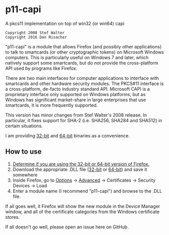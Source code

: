 # p11-capi
A pkcs11 implementation on top of win32 (or win64) capi

    Copyright 2008 Stef Walter
    Copyright 2016 Dan Risacher

"p11-capi" is a module that allows Firefox (and possibly other applications) to talk to smartcards (or other cryptographic tokens) on Microsoft Windows computers. This is particularly useful on Windows 7 and later, which natively support some smartcards, but do not provide the cross-platform API used by programs like Firefox. 

There are two main interfaces for computer applications to interface with smartcards and other hardware security modules. The PKCS#11 interface is a cross-platform, de-facto industry standard API. Microsoft CAPI is a proprietary interface only supported on Windows platforms, but as Windows has significant market-share in large enterprises that use smartcards, it is more frequently supported.

This version has minor changes from Stef Walter's 2008 release. In particular, it fixes support for SHA-2 (i.e. SHA256, SHA284 and SHA512) in certain situations.

I am providing [32-bit](https://github.com/risacher/p11-capi/raw/master/w32/p11capi_w32.dll) and [64-bit](https://github.com/risacher/p11-capi/raw/master/w64/p11capi_w64.dll) binaries as a convenience. 

## How to use

1. [Determine if you are using the 32-bit or 64-bit version of Firefox.](https://support.mozilla.org/en-US/kb/how-do-i-tell-if-32-bit-or-64-bit)
2. Download the appropriate .DLL file ([32-bit](https://github.com/risacher/p11-capi/raw/master/w32/p11capi_w32.dll) or [64-bit](https://github.com/risacher/p11-capi/raw/master/w64/p11capi_w64.dll)) and save it somewhere
3. Inside Firefox, go to [Options](about:preferences) → [Advanced](about:preferences#advanced) → Certificates → Security Devices → Load
4. Enter a module name (I recommend "p11-capi") and browse to the .DLL file.

If all goes well, it Firefox will show the new module in the Device Manager window, and all of the certificate categories from the Windows certificate stores.  

If all doesn't go well, please open an issue here on GitHub.
